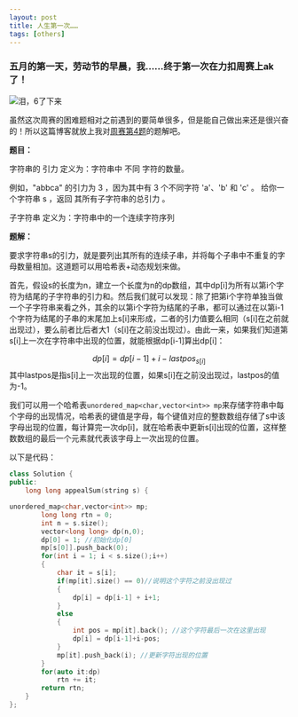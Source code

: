 ```yaml
---
layout: post
title: 人生第一次……
tags: [others]
---
```

<head>
    <script src="https://cdn.mathjax.org/mathjax/latest/MathJax.js?config=TeX-AMS-MML_HTMLorMML" type="text/javascript"></script>
    <script type="text/x-mathjax-config">
        MathJax.Hub.Config({
            tex2jax: {
            skipTags: ['script', 'noscript', 'style', 'textarea', 'pre'],
            inlineMath: [['$','$']]
            }
        });
    </script>
</head>

### 五月的第一天，劳动节的早晨，我……终于第一次在力扣周赛上ak了！

![泪，6了下来](..assets/2022-05-01/other.png)

虽然这次周赛的困难题相对之前遇到的要简单很多，但是能自己做出来还是很兴奋的！所以这篇博客就放上我对[周赛第4题](https://leetcode-cn.com/problems/total-appeal-of-a-string/)的题解吧。

**题目：**

字符串的 引力 定义为：字符串中 不同 字符的数量。

例如，"abbca" 的引力为 3 ，因为其中有 3 个不同字符 'a'、'b' 和 'c' 。
给你一个字符串 s ，返回 其所有子字符串的总引力 。

子字符串 定义为：字符串中的一个连续字符序列

**题解：**

要求字符串s的引力，就是要列出其所有的连续子串，并将每个子串中不重复的字母数量相加。这道题可以用哈希表+动态规划来做。

首先，假设s的长度为n，建立一个长度为n的dp数组，其中dp[i]为所有以第i个字符为结尾的子字符串的引力和。然后我们就可以发现：除了把第i个字符单独当做一个子字符串来看之外，其余的以第i个字符为结尾的子串，都可以通过在以第i-1个字符为结尾的子串的末尾加上s[i]来形成，二者的引力值要么相同（s[i]在之前就出现过），要么前者比后者大1（s[i]在之前没出现过）。由此一来，如果我们知道第s[i]上一次在字符串中出现的位置，就能根据dp[i-1]算出dp[i]：

$$
dp[i] = dp[i-1]+i-lastpos_{s[i]}
$$
其中lastpos是指s[i]上一次出现的位置，如果s[i]在之前没出现过，lastpos的值为-1。

我们可以用一个哈希表`unordered_map<char,vector<int>> mp`来存储字符串中每个字母的出现情况，哈希表的键值是字母，每个键值对应的整数数组存储了s中该字母出现的位置，每计算完一次dp[i]，就在哈希表中更新s[i]出现的位置，这样整数数组的最后一个元素就代表该字母上一次出现的位置。

以下是代码：

```c++
class Solution {
public:
    long long appealSum(string s) {

unordered_map<char,vector<int>> mp;
        long long rtn = 0;
        int n = s.size();
        vector<long long> dp(n,0);
        dp[0] = 1; //初始化dp[0]
        mp[s[0]].push_back(0);
        for(int i = 1; i < s.size();i++)
        {
            char it = s[i];
            if(mp[it].size() == 0)//说明这个字符之前没出现过
            {
                dp[i] = dp[i-1] + i+1;
            }
            else
            {
                int pos = mp[it].back(); //这个字符最后一次在这里出现
                dp[i] = dp[i-1]+i-pos;
            }
            mp[it].push_back(i); //更新字符出现的位置
        }
        for(auto it:dp)
            rtn += it;
        return rtn;
    }
};
```